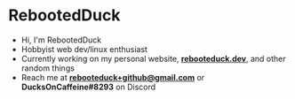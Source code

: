 # RebootedDuck
- Hi, I'm RebootedDuck
- Hobbyist web dev/linux enthusiast
- Currently working on my personal website, [**rebooteduck.dev**](https://rebooteduck.dev), and other random things
- Reach me at **rebooteduck+github@gmail.com** or **DucksOnCaffeine#8293** on Discord

<!---
RebootedDuck/RebootedDuck is a ✨ special ✨ repository because its `README.md` (this file) appears on your GitHub profile.
You can click the Preview link to take a look at your changes.
--->
